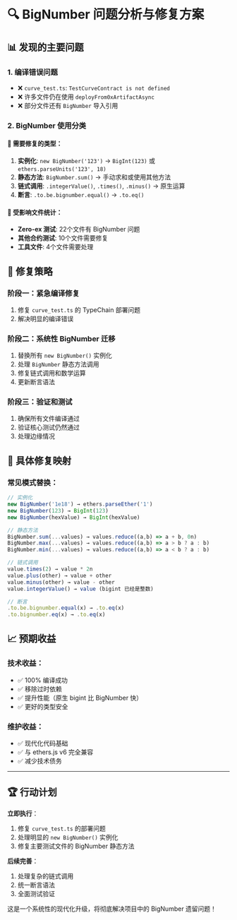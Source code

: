 # 🔍 BigNumber 问题分析与修复方案

## 📊 **发现的主要问题**

### **1. 编译错误问题**
- ❌ `curve_test.ts`: `TestCurveContract is not defined`
- ❌ 许多文件仍在使用 `deployFrom0xArtifactAsync`
- ❌ 部分文件还有 `BigNumber` 导入引用

### **2. BigNumber 使用分类**

#### **🔧 需要修复的类型**：
1. **实例化**: `new BigNumber('123')` → `BigInt(123)` 或 `ethers.parseUnits('123', 18)`
2. **静态方法**: `BigNumber.sum()` → 手动求和或使用其他方法
3. **链式调用**: `.integerValue()`, `.times()`, `.minus()` → 原生运算
4. **断言**: `.to.be.bignumber.equal()` → `.to.eq()`

#### **📁 受影响文件统计**：
- **Zero-ex 测试**: 22个文件有 BigNumber 问题
- **其他合约测试**: 10个文件需要修复
- **工具文件**: 4个文件需要处理

## 🚀 **修复策略**

### **阶段一：紧急编译修复**
1. 修复 `curve_test.ts` 的 TypeChain 部署问题
2. 解决明显的编译错误

### **阶段二：系统性 BigNumber 迁移**
1. 替换所有 `new BigNumber()` 实例化
2. 处理 `BigNumber` 静态方法调用
3. 修复链式调用和数学运算
4. 更新断言语法

### **阶段三：验证和测试**
1. 确保所有文件编译通过
2. 验证核心测试仍然通过
3. 处理边缘情况

## 🎯 **具体修复映射**

### **常见模式替换**：
```typescript
// 实例化
new BigNumber('1e18') → ethers.parseEther('1')
new BigNumber(123) → BigInt(123)
new BigNumber(hexValue) → BigInt(hexValue)

// 静态方法
BigNumber.sum(...values) → values.reduce((a,b) => a + b, 0n)
BigNumber.max(...values) → values.reduce((a,b) => a > b ? a : b)
BigNumber.min(...values) → values.reduce((a,b) => a < b ? a : b)

// 链式调用
value.times(2) → value * 2n
value.plus(other) → value + other
value.minus(other) → value - other
value.integerValue() → value (bigint 已经是整数)

// 断言
.to.be.bignumber.equal(x) → .to.eq(x)
.to.bignumber.eq(x) → .to.eq(x)
```

## 📈 **预期收益**

### **技术收益**：
- ✅ 100% 编译成功
- ✅ 移除过时依赖
- ✅ 提升性能（原生 bigint 比 BigNumber 快）
- ✅ 更好的类型安全

### **维护收益**：
- ✅ 现代化代码基础
- ✅ 与 ethers.js v6 完全兼容
- ✅ 减少技术债务

---

## 🏆 **行动计划**

**立即执行**：
1. 修复 `curve_test.ts` 的部署问题
2. 处理明显的 `new BigNumber()` 实例化
3. 修复主要测试文件的 BigNumber 静态方法

**后续完善**：
1. 处理复杂的链式调用
2. 统一断言语法
3. 全面测试验证

这是一个系统性的现代化升级，将彻底解决项目中的 BigNumber 遗留问题！